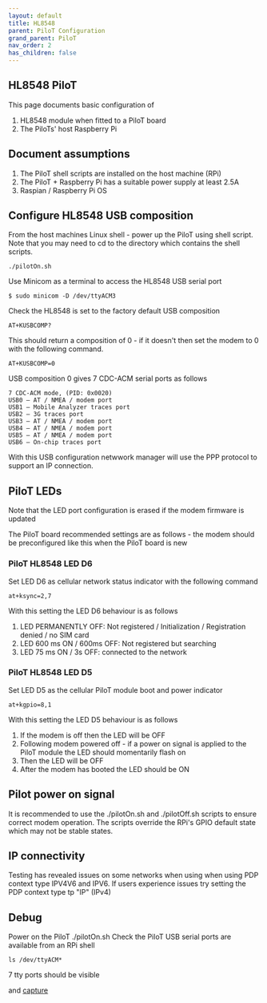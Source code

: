```yaml
---
layout: default
title: HL8548
parent: PiloT Configuration
grand_parent: PiloT
nav_order: 2
has_children: false
---
```


## HL8548 PiloT
This page documents basic configuration of  
1. HL8548 module when fitted to a PiloT board 
2. The PiloTs' host Raspberry Pi

## Document assumptions
1. The PiloT shell scripts are installed on the host machine (RPi)
2. The PiloT + Raspberry Pi has a suitable power supply at least 2.5A 
3. Raspian / Raspberry Pi OS


## Configure HL8548 USB composition
From the host machines Linux shell - power up the PiloT using shell script.
 Note that you may need to cd to the directory which contains the shell scripts.
```
./pilotOn.sh 
```

Use Minicom as a terminal to access the HL8548 USB serial port
```
$ sudo minicom -D /dev/ttyACM3
```
Check the HL8548 is set to the factory default USB composition
```
AT+KUSBCOMP?
```
This should return a composition of 0 - if it doesn't then set the modem to 0 with the following command.

```
AT+KUSBCOMP=0
```
USB composition 0 gives 7 CDC-ACM serial ports as follows
```
7 CDC-ACM mode, (PID: 0x0020)
USB0 – AT / NMEA / modem port
USB1 – Mobile Analyzer traces port
USB2 – 3G traces port
USB3 – AT / NMEA / modem port
USB4 – AT / NMEA / modem port
USB5 – AT / NMEA / modem port
USB6 – On-chip traces port
```
With this USB configuration netwwork manager will use the PPP protocol to support an IP connection.


## PiloT LEDs
Note that the LED port configuration is erased if the modem firmware is updated

The PiloT board recommended settings are as follows - the modem should be preconfigured
 like this when the PiloT board is new

### PiloT HL8548 LED D6
Set LED D6 as cellular network status indicator with the following command
```
at+ksync=2,7
```

With this setting the LED D6 behaviour is as follows

1. LED PERMANENTLY OFF: Not registered / Initialization / Registration denied / no SIM card
1. LED 600 ms ON / 600ms OFF: Not registered but searching 
1. LED 75 ms ON / 3s OFF: connected to the network

### PiloT HL8548 LED D5
Set LED D5 as the cellular PiloT module boot and power indicator  
```
at+kgpio=8,1
```

With this setting the LED D5 behaviour is as follows
1. If the modem is off then the LED will be OFF
1. Following modem powered off - if a power on signal is applied to the PiloT module 
the LED should momentarily flash on
1. Then the LED will be OFF
1. After the modem has booted the LED should be ON

## Pilot power on signal
It is recommended to use the ./pilotOn.sh and ./pilotOff.sh scripts to ensure correct
 modem operation. The scripts override the RPi's GPIO default state which may
 not be stable states.

## IP connectivity
Testing has revealed issues on some networks when using when using PDP context type 
 IPV4V6 and IPV6. If users experience issues try setting the PDP context type tp "IP" (IPv4)

## Debug
Power on the PiloT ./pilotOn.sh
Check the PiloT USB serial ports are available from an RPi shell 
```
ls /dev/ttyACM*
```
7 tty ports should be visible


and
[capture](./capture_HL8548networkManager.md)

